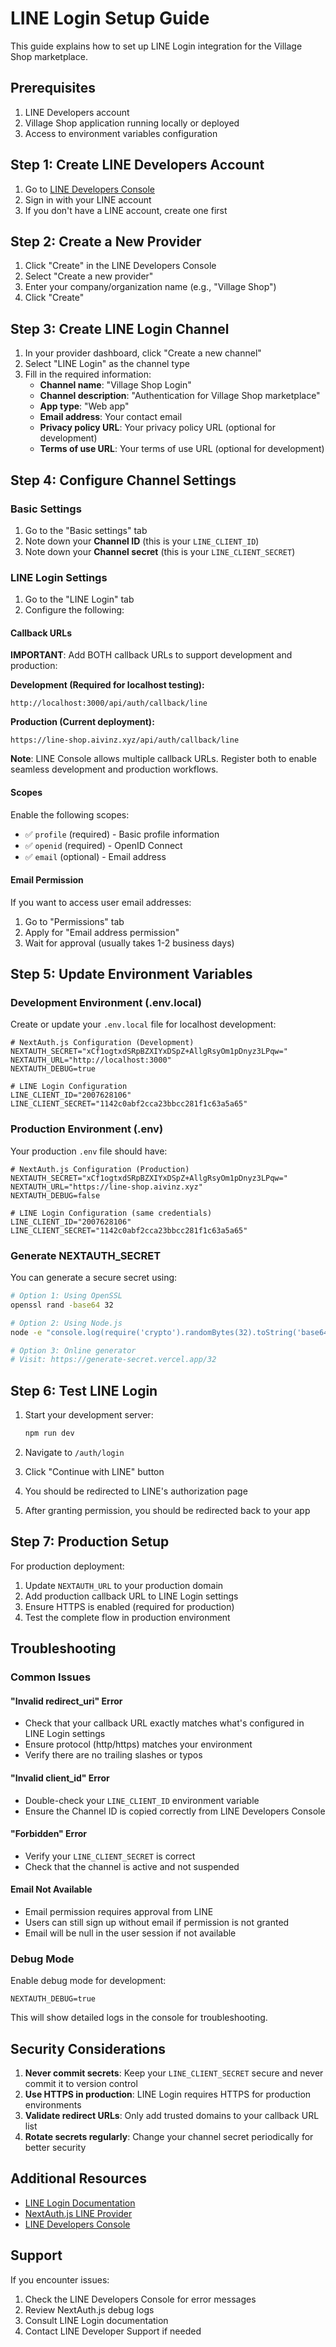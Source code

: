 # LINE Login Setup Guide

This guide explains how to set up LINE Login integration for the Village Shop marketplace.

## Prerequisites

1. LINE Developers account
2. Village Shop application running locally or deployed
3. Access to environment variables configuration

## Step 1: Create LINE Developers Account

1. Go to [LINE Developers Console](https://developers.line.biz/console/)
2. Sign in with your LINE account
3. If you don't have a LINE account, create one first

## Step 2: Create a New Provider

1. Click "Create" in the LINE Developers Console
2. Select "Create a new provider"
3. Enter your company/organization name (e.g., "Village Shop")
4. Click "Create"

## Step 3: Create LINE Login Channel

1. In your provider dashboard, click "Create a new channel"
2. Select "LINE Login" as the channel type
3. Fill in the required information:
   - **Channel name**: "Village Shop Login"
   - **Channel description**: "Authentication for Village Shop marketplace"
   - **App type**: "Web app"
   - **Email address**: Your contact email
   - **Privacy policy URL**: Your privacy policy URL (optional for development)
   - **Terms of use URL**: Your terms of use URL (optional for development)

## Step 4: Configure Channel Settings

### Basic Settings
1. Go to the "Basic settings" tab
2. Note down your **Channel ID** (this is your `LINE_CLIENT_ID`)
3. Note down your **Channel secret** (this is your `LINE_CLIENT_SECRET`)

### LINE Login Settings
1. Go to the "LINE Login" tab
2. Configure the following:

#### Callback URLs
**IMPORTANT**: Add BOTH callback URLs to support development and production:

**Development (Required for localhost testing):**
```
http://localhost:3000/api/auth/callback/line
```

**Production (Current deployment):**
```
https://line-shop.aivinz.xyz/api/auth/callback/line
```

**Note**: LINE Console allows multiple callback URLs. Register both to enable seamless development and production workflows.

#### Scopes
Enable the following scopes:
- ✅ `profile` (required) - Basic profile information
- ✅ `openid` (required) - OpenID Connect
- ✅ `email` (optional) - Email address

#### Email Permission
If you want to access user email addresses:
1. Go to "Permissions" tab
2. Apply for "Email address permission"
3. Wait for approval (usually takes 1-2 business days)

## Step 5: Update Environment Variables

### Development Environment (.env.local)
Create or update your `.env.local` file for localhost development:

```env
# NextAuth.js Configuration (Development)
NEXTAUTH_SECRET="xCf1ogtxdSRpBZXIYxDSpZ+AllgRsyOm1pDnyz3LPqw="
NEXTAUTH_URL="http://localhost:3000"
NEXTAUTH_DEBUG=true

# LINE Login Configuration
LINE_CLIENT_ID="2007628106"
LINE_CLIENT_SECRET="1142c0abf2cca23bbcc281f1c63a5a65"
```

### Production Environment (.env)
Your production `.env` file should have:

```env
# NextAuth.js Configuration (Production)
NEXTAUTH_SECRET="xCf1ogtxdSRpBZXIYxDSpZ+AllgRsyOm1pDnyz3LPqw="
NEXTAUTH_URL="https://line-shop.aivinz.xyz"
NEXTAUTH_DEBUG=false

# LINE Login Configuration (same credentials)
LINE_CLIENT_ID="2007628106"
LINE_CLIENT_SECRET="1142c0abf2cca23bbcc281f1c63a5a65"
```

### Generate NEXTAUTH_SECRET

You can generate a secure secret using:

```bash
# Option 1: Using OpenSSL
openssl rand -base64 32

# Option 2: Using Node.js
node -e "console.log(require('crypto').randomBytes(32).toString('base64'))"

# Option 3: Online generator
# Visit: https://generate-secret.vercel.app/32
```

## Step 6: Test LINE Login

1. Start your development server:
   ```bash
   npm run dev
   ```

2. Navigate to `/auth/login`
3. Click "Continue with LINE" button
4. You should be redirected to LINE's authorization page
5. After granting permission, you should be redirected back to your app

## Step 7: Production Setup

For production deployment:

1. Update `NEXTAUTH_URL` to your production domain
2. Add production callback URL to LINE Login settings
3. Ensure HTTPS is enabled (required for production)
4. Test the complete flow in production environment

## Troubleshooting

### Common Issues

#### "Invalid redirect_uri" Error
- Check that your callback URL exactly matches what's configured in LINE Login settings
- Ensure protocol (http/https) matches your environment
- Verify there are no trailing slashes or typos

#### "Invalid client_id" Error
- Double-check your `LINE_CLIENT_ID` environment variable
- Ensure the Channel ID is copied correctly from LINE Developers Console

#### "Forbidden" Error
- Verify your `LINE_CLIENT_SECRET` is correct
- Check that the channel is active and not suspended

#### Email Not Available
- Email permission requires approval from LINE
- Users can still sign up without email if permission is not granted
- Email will be null in the user session if not available

### Debug Mode

Enable debug mode for development:

```env
NEXTAUTH_DEBUG=true
```

This will show detailed logs in the console for troubleshooting.

## Security Considerations

1. **Never commit secrets**: Keep your `LINE_CLIENT_SECRET` secure and never commit it to version control
2. **Use HTTPS in production**: LINE Login requires HTTPS for production environments
3. **Validate redirect URLs**: Only add trusted domains to your callback URL list
4. **Rotate secrets regularly**: Change your channel secret periodically for better security

## Additional Resources

- [LINE Login Documentation](https://developers.line.biz/en/docs/line-login/)
- [NextAuth.js LINE Provider](https://next-auth.js.org/providers/line)
- [LINE Developers Console](https://developers.line.biz/console/)

## Support

If you encounter issues:
1. Check the LINE Developers Console for error messages
2. Review NextAuth.js debug logs
3. Consult LINE Login documentation
4. Contact LINE Developer Support if needed